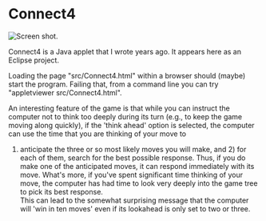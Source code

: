 Connect4
===========

![Screen shot.](jpsember.github.com/repository/img/screenshot.jpg)

Connect4 is a Java applet that I wrote years ago.  It appears here as an Eclipse project.

Loading the page "src/Connect4.html" within a browser should (maybe) start the program.
Failing that, from a command line you can try "appletviewer src/Connect4.html".

An interesting feature of the game is that while you can instruct the computer not to think 
too deeply during its turn (e.g., to keep the game moving along quickly), if the 'think ahead'
option is selected, the computer can use the time that you are thinking of your move to 
1) anticipate the three or so most likely moves you will make, and 2) for each of them, search 
for the best possible response.  Thus, if you do make one of the anticipated moves, it can respond
immediately with its move.  What's more, if you've spent significant time thinking of your move,
the computer has had time to look very deeply into the game tree to pick its best response.  
This can lead to the somewhat surprising message that the computer will 'win in ten moves' even 
if its lookahead is only set to two or three.

